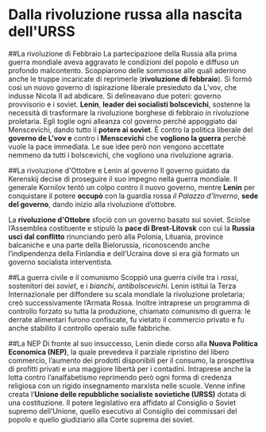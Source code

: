 # Dalla rivoluzione russa alla nascita dell'URSS

##La rivoluzione di Febbraio
La partecipazione della Russia alla prima guerra mondiale aveva aggravato le condizioni del popolo e diffuso un profondo malcontento. Scoppiarono delle sommosse alle quali aderirono anche le truppe incaricate di reprimerle (__rivoluzione di febbraio__). Si formò così un nuovo governo di ispirazione liberale presieduto da L’vov, che indusse Nicola II ad abdicare. Si delineavano due poteri: governo provvisorio e i soviet.
__Lenin__, __leader dei socialisti bolscevichi__, sostenne la necessità di trasformare la rivoluzione borghese di febbraio in rivoluzione proletaria. Egli toglie ogni alleanza col governo perché appoggiato dai Menscevichi, dando tutto il __potere ai soviet__. È contro la politica liberale del __governo de L’vov e__ contro i __Menscevichi__ che __vogliono la guerra__ perchè vuole la pace immediata. Le sue idee però non vengono accettate nemmeno da tutti i bolscevichi, che vogliono una rivoluzione agraria.

##La rivoluzione d'Ottobre e Lenin al governo
Il governo guidato da Kerenskij decise di proseguire il suo impegno nella guerra mondiale. Il generale Kornilov tentò un colpo contro il nuovo governo, mentre __Lenin__ per conquistare il potere __occupò__ con la guardia rossa _il Palazzo d’Inverno_, __sede del governo__, dando inizio alla rivoluzione d’ottobre.

La __rivoluzione d'Ottobre__ sfociò con un governo basato sui soviet. Sciolse l’Assemblea costituente e stipulò la __pace di Brest-Litovsk__ con cui la __Russia uscì dal conflitto__ rinunciando però alla Polonia, Lituania, province balcaniche e una parte della Bielorussia, riconoscendo anche l’indipendenza della Finlandia e dell’Ucraina dove si era già formato un governo socialista interventista.

##La guerra civile e il comunismo
Scoppiò una guerra civile tra i _rossi_, sostenitori dei _soviet_, e i _bianchi_, _antibolscevichi_. Lenin istituì la Terza Internazionale per diffondere su scala mondiale la rivoluzione proletaria; creò successivamente l’Armata Rossa. Inoltre intraprese un programma di controllo forzato su tutta la produzione, chiamato comunismo di guerra: le derrate alimentari furono confiscate, fu vietato il commercio privato e fu anche stabilito il controllo operaio sulle fabbriche.

##La NEP
Di fronte al suo insuccesso, Lenin diede corso alla __Nuova Politica Economica (NEP)__, la quale prevedeva il parziale ripristino del libero commercio, l’aumento dei prodotti disponibili per il consumo, la prospettiva di profitti privati e una maggiore libertà per i contadini. Intraprese anche la lotta contro l’analfabetismo reprimendo però ogni forma di credenza religiosa con un rigido insegnamento marxista nelle scuole.
Venne infine creata l’__Unione delle repubbliche socialiste sovietiche  (URSS)__ dotata di una costituzione. Il potere legislativo era affidato al Consiglio o Soviet supremo dell’Unione, quello esecutivo al Consiglio dei commissari del popolo e quello giudiziario alla Corte suprema dei soviet.
